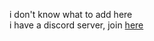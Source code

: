 i don't know what to add here  
i have a discord server, join [here](https://www.discord.gg/QkZg2f8gX6)
